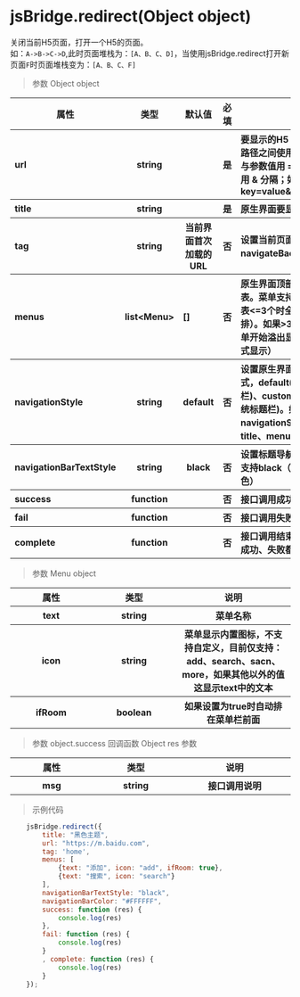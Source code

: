 # jsBridge.redirect(Object object)

 关闭当前H5页面，打开一个H5的页面。<br>
 如：`A->B->C->D`,此时页面堆栈为：`[A、B、C、D]`，当使用jsBridge.redirect打开新页面`F`时页面堆栈变为：`[A、B、C、F]`

 > 参数 Object object
<table>
    <thead>
    <tr>
        <th>属性</th>
        <th>类型</th>
        <th>默认值</th>
        <th>必填</th>
        <th>说明</th>
    </tr>
    </thead>
    <tbody>
    <tr>
        <th style="width: 100px;text-align:left">url</th>
        <th style="width: 100px;">string</th>
        <th style="width: 100px;"></th>
        <th style="width: 100px;">是</th>
        <th style="text-align:left">要显示的H5 URL地址。参数与路径之间使用 ? 分隔，参数键与参数值用 = 相连，不同参数用 & 分隔；如
            'path?key=value&key2=value2'
        </th>
    </tr>
    <tr>
        <th style="width: 100px;text-align:left">title</th>
        <th>string</th>
        <th></th>
        <th>是</th>
        <th style="text-align:left">原生界面要显示标题</th>
    </tr>
    <tr>
        <th style="width: 100px;text-align:left">tag</th>
        <th>string</th>
        <th>当前界面首次加载的URL</th>
        <th>否</th>
        <th style="text-align:left">设置当前页面的标签。通过navigateBack返回到指定界面</th>
    </tr>
    <tr style="width: 100px;text-align:left">
        <th>menus</th>
        <th>list&lt;Menu></th>
        <th>[]</th>
        <th>否</th>
        <th style="text-align:left">原生界面顶部导航栏右侧菜单列表。菜单支持多个，如果菜单列表<=3个时全部显示（排成一排）。如果>3个时，从第三个菜单开始溢出显示（即下拉列的方式显示）</th>
    </tr>
    <tr>
        <th style="width: 100px;text-align:left">navigationStyle</th>
        <th>string</th>
        <th>default</th>
        <th>否</th>
        <th style="text-align:left">
            设置原生界面标题导航栏的样式，default(默认，带系统标题栏)、custom(自定义，不带系统标题栏)。如果navigationStyle="custom"时title、menus 等字段无效
        </th>
    </tr >
    <tr>
        <th style="width: 100px;text-align:left">navigationBarTextStyle</th>
        <th>string</th>
        <th>black</th>
        <th>否</th>
        <th style="text-align:left">
            设置标题导航栏的字体样式，只支持black（黑色）、white（白色）
        </th>
    </tr>
    <tr>
        <th style="width: 100px;text-align:left">success</th>
        <th>function</th>
        <th> </th>
        <th>否</th>
        <th style="text-align:left">
            接口调用成功的回调函数
        </th>
    </tr>
    <tr>
        <th style="width: 100px;text-align:left">fail</th>
        <th>function</th>
        <th> </th>
        <th>否</th>
        <th style="text-align:left">
            接口调用失败的回调函数
        </th>
    </tr>
    <tr>
        <th style="width: 100px;text-align:left">complete</th>
        <th>function</th>
        <th> </th>
        <th>否</th>
        <th style="text-align:left">
            接口调用结束的回调函数（调用成功、失败都会执行）
        </th>
    </tr>
    </tbody>
</table>

> 参数 Menu object
<table>
    <thead>
    <tr>
        <th>属性</th>
        <th>类型</th>
        <th>说明</th>
    </tr>
    </thead>
    <tbody>
    <tr>
        <th style="width: 200px">text</th>
        <th style="width: 200px;">string</th>
        <th style="width: 300px;">
            菜单名称
        </th>
    </tr>
     <tr>
            <th style="width: 200px">icon</th>
            <th style="width: 200px;">string</th>
            <th style="width: 300px;">
                菜单显示内置图标，不支持自定义，目前仅支持：add、search、sacn、more，如果其他以外的值这显示text中的文本
            </th>
        </tr>
        <tr>
                    <th style="width: 200px">ifRoom</th>
                    <th style="width: 200px;">boolean</th>
                    <th style="width: 300px;">
                        如果设置为true时自动排在菜单栏前面
                    </th>
                </tr>
    </tbody>
</table>

> 参数 object.success 回调函数 Object res 参数

<table>
    <thead>
    <tr>
        <th>属性</th>
        <th>类型</th>
        <th>说明</th>
    </tr>
    </thead>
    <tbody>
    <tr>
        <th style="width: 200px">msg</th>
        <th style="width: 200px;">string</th>
        <th style="width: 300px;">
            接口调用说明
        </th>
    </tr>
    </tbody>
</table>

> 示例代码
```js
    jsBridge.redirect({
        title: "黑色主题",
        url: "https://m.baidu.com",
        tag: 'home',
        menus: [
            {text: "添加", icon: "add", ifRoom: true},
            {text: "搜索", icon: "search"}
        ],
        navigationBarTextStyle: "black",
        navigationBarColor: "#FFFFFF",
        success: function (res) {
            console.log(res)
        },
        fail: function (res) {
            console.log(res)
        }
        , complete: function (res) {
            console.log(res)
        }
    });
```
